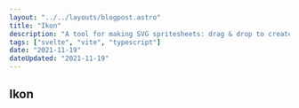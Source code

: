 ```yaml
---
layout: "../../layouts/blogpost.astro"
title: "Ikon"
description: "A tool for making SVG spritesheets: drag & drop to create an optimised file for download"
tags: ["svelte", "vite", "typescript"]
date: "2021-11-19"
dateUpdated: "2021-11-19"
---
```


## Ikon
